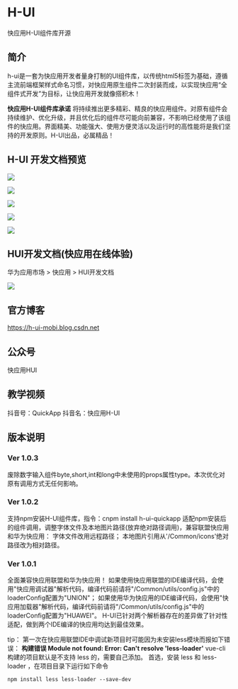 # H-UI
 快应用H-UI组件库开源
## 简介
 h-ui是一套为快应用开发者量身打制的UI组件库，以传统html5标签为基础，遵循主流前端框架样式命名习惯，对快应用原生组件二次封装而成，以实现快应用“全组件式开发”为目标，让快应用开发就像搭积木！
 
**快应用H-UI组件库承诺**
将持续推出更多精彩、精良的快应用组件。对原有组件会持续维护、优化升级，并且优化后的组件尽可能向前兼容，不影响已经使用了该组件的快应用。界面精美、功能强大、使用方便灵活以及运行时的高性能将是我们坚持的开发原则。H-UI出品，必属精品！
 
## H-UI 开发文档预览
![](https://h-ui.obs.cn-south-1.myhuaweicloud.com/image/hui/1.jpg)

![](https://h-ui.obs.cn-south-1.myhuaweicloud.com/image/hui/2.jpg)

![](https://h-ui.obs.cn-south-1.myhuaweicloud.com/image/hui/3.jpg)

![](https://h-ui.obs.cn-south-1.myhuaweicloud.com/image/hui/4.jpg)

![](https://h-ui.obs.cn-south-1.myhuaweicloud.com/image/hui/5.jpg)

## HUI开发文档(快应用在线体验)
华为应用市场 > 快应用 > HUI开发文档

![](https://h-ui.obs.cn-south-1.myhuaweicloud.com/image/hui-sample-qr-code-mini.png)

## 官方博客
https://h-ui-mobi.blog.csdn.net

## 公众号
快应用HUI

## 教学视频
抖音号：QuickApp
抖音名：快应用H-UI

## 版本说明
### Ver 1.0.3
废除数字输入组件byte,short,int和long中未使用的props属性type。本次优化对原有调用方式无任何影响。

### Ver 1.0.2
支持npm安装H-UI组件库，指令：cnpm install h-ui-quickapp
适配npm安装后的组件调用，调整字体文件及本地图片路径(放弃绝对路径调用)，兼容联盟快应用和华为快应用：
字体文件改用远程路径；
本地图片引用从'/Common/icons'绝对路径改为相对路径。

### Ver 1.0.1
全面兼容快应用联盟和华为快应用！
如果使用快应用联盟的IDE编译代码，会使用"快应用调试器"解析代码，编译代码前请将"/Common/utils/config.js"中的loaderConfig配置为"UNION"；
如果使用华为快应用的IDE编译代码，会使用"快应用加载器"解析代码，编译代码前请将"/Common/utils/config.js"中的loaderConfig配置为"HUAWEI"。
H-UI已针对两个解析器存在的差异做了针对性适配，做到两个IDE编译的快应用均达到最佳效果。

tip：
第一次在快应用联盟IDE中调试新项目时可能因为未安装less模块而报如下错误：
**构建错误 Module not found: Error: Can't resolve 'less-loader'**
vue-cli 构建的项目默认是不支持 less 的，需要自己添加。
首选，安装 less 和 less-loader ，在项目目录下运行如下命令

```命令
npm install less less-loader --save-dev
```
